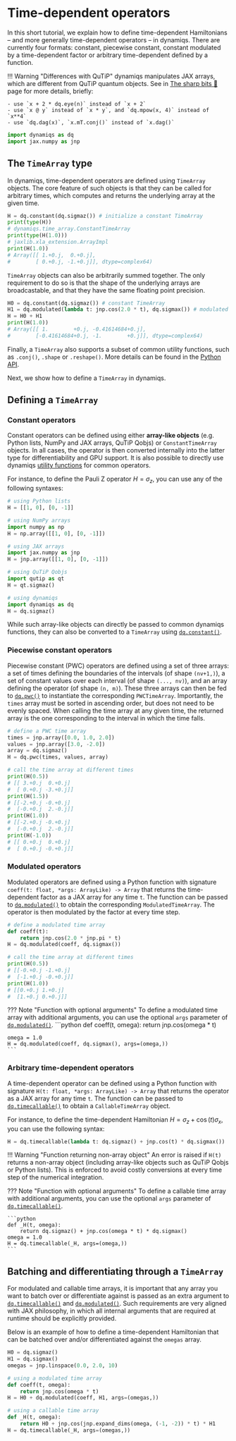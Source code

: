 # Time-dependent operators

In this short tutorial, we explain how to define time-dependent Hamiltonians – and more generally time-dependent operators – in dynamiqs. There are currently four formats: constant, piecewise constant, constant modulated by a time-dependent factor or arbitrary time-dependent defined by a function.

!!! Warning "Differences with QuTiP"
    dynamiqs manipulates JAX arrays, which are different from QuTiP quantum objects. See in [The sharp bits 🔪](/getting_started/sharp-bits.md) page for more details, briefly:

    - use `x + 2 * dq.eye(n)` instead of `x + 2`
    - use `x @ y` instead of `x * y`, and `dq.mpow(x, 4)` instead of `x**4`
    - use `dq.dag(x)`, `x.mT.conj()` instead of `x.dag()`

```python
import dynamiqs as dq
import jax.numpy as jnp
```

## The `TimeArray` type

In dynamiqs, time-dependent operators are defined using `TimeArray` objects. The core feature of such objects is that they can be called for arbitrary times, which computes and returns the underlying array at the given time.

```python
H = dq.constant(dq.sigmaz()) # initialize a constant TimeArray
print(type(H))
# dynamiqs.time_array.ConstantTimeArray
print(type(H(1.0)))
# jaxlib.xla_extension.ArrayImpl
print(H(1.0))
# Array([[ 1.+0.j,  0.+0.j],
#        [ 0.+0.j, -1.+0.j]], dtype=complex64)
```

`TimeArray` objects can also be arbitrarily summed together. The only requirement to do so is that the shape of the underlying arrays are broadcastable, and that they have the same floating point precision.

```python
H0 = dq.constant(dq.sigmaz()) # constant TimeArray
H1 = dq.modulated(lambda t: jnp.cos(2.0 * t), dq.sigmax()) # modulated TimeArray
H = H0 + H1
print(H(1.0))
# Array([[ 1.        +0.j, -0.41614684+0.j],
#        [-0.41614684+0.j, -1.        +0.j]], dtype=complex64)
```

Finally, a `TimeArray` also supports a subset of common utility functions, such as `.conj()`, `.shape` or `.reshape()`. More details can be found in the [Python API](../python_api/time_array/TimeArray.md).

Next, we show how to define a `TimeArray` in dynamiqs.

## Defining a `TimeArray`

### Constant operators

Constant operators can be defined using either **array-like objects** (e.g. Python lists, NumPy and JAX arrays, QuTiP Qobjs) or `ConstantTimeArray` objects. In all cases, the operator is then converted internally into the latter type for differentiability and GPU support. It is also possible to directly use dynamiqs [utility functions](../python_api/index.md) for common operators.

For instance, to define the Pauli Z operator $H = \sigma_z$, you can use any of the following syntaxes:

```python
# using Python lists
H = [[1, 0], [0, -1]]

# using NumPy arrays
import numpy as np
H = np.array([[1, 0], [0, -1]])

# using JAX arrays
import jax.numpy as jnp
H = jnp.array([[1, 0], [0, -1]])

# using QuTiP Qobjs
import qutip as qt
H = qt.sigmaz()

# using dynamiqs
import dynamiqs as dq
H = dq.sigmaz()
```

While such array-like objects can directly be passed to common dynamiqs functions, they can also be converted to a `TimeArray` using [`dq.constant()`](dynamiqs.constant).

### Piecewise constant operators

Piecewise constant (PWC) operators are defined using a set of three arrays: a set of times defining the boundaries of the intervals (of shape `(nv+1,)`), a set of constant values over each interval (of shape `(..., nv)`), and an array defining the operator (of shape `(n, m)`). These three arrays can then be fed to [`dq.pwc()`](dynamiqs.pwc) to instantiate the corresponding `PWCTimeArray`. Importantly, the `times` array must be sorted in ascending order, but does not need to be evenly spaced. When calling the time array at any given time, the returned array is the one corresponding to the interval in which the time falls.

```python
# define a PWC time array
times = jnp.array([0.0, 1.0, 2.0])
values = jnp.array([3.0, -2.0])
array = dq.sigmaz()
H = dq.pwc(times, values, array)

# call the time array at different times
print(H(0.5))
# [[ 3.+0.j  0.+0.j]
#  [ 0.+0.j -3.+0.j]]
print(H(1.5))
# [[-2.+0.j -0.+0.j]
#  [-0.+0.j  2.-0.j]]
print(H(1.0))
# [[-2.+0.j -0.+0.j]
#  [-0.+0.j  2.-0.j]]
print(H(-1.0))
# [[ 0.+0.j  0.+0.j]
#  [ 0.+0.j -0.+0.j]]
```

### Modulated operators

Modulated operators are defined using a Python function with signature `coeff(t: float, *args: ArrayLike) -> Array` that returns the time-dependent factor as a JAX array for any time `t`. The function can be passed to [`dq.modulated()`](dynamiqs.modulated) to obtain the corresponding `ModulatedTimeArray`. The operator is then modulated by the factor at every time step.

```python
# define a modulated time array
def coeff(t):
    return jnp.cos(2.0 * jnp.pi * t)
H = dq.modulated(coeff, dq.sigmax())

# call the time array at different times
print(H(0.5))
# [[-0.+0.j -1.+0.j]
#  [-1.+0.j -0.+0.j]]
print(H(1.0))
# [[0.+0.j 1.+0.j]
#  [1.+0.j 0.+0.j]]
```

??? Note "Function with optional arguments"
    To define a modulated time array with additional arguments, you can use the optional `args` parameter of [`dq.modulated()`](dynamiqs.modulated).
    ```python
    def coeff(t, omega):
        return jnp.cos(omega * t)

    omega = 1.0
    H = dq.modulated(coeff, dq.sigmax(), args=(omega,))
    ```

### Arbitrary time-dependent operators

A time-dependent operator can be defined using a Python function with signature `H(t: float, *args: ArrayLike) -> Array` that returns the operator as a JAX array for any time `t`. The function can be passed to [`dq.timecallable()`](dynamiqs.timecallable) to obtain a `CallableTimeArray` object.

For instance, to define the time-dependent Hamiltonian $H = \sigma_z + \cos(t)\sigma_x$, you can use the following syntax:

```python
H = dq.timecallable(lambda t: dq.sigmaz() + jnp.cos(t) * dq.sigmax())
```

!!! Warning "Function returning non-array object"
    An error is raised if `H(t)` returns a non-array object (including array-like objects such as QuTiP Qobjs or Python lists). This is enforced to avoid costly conversions at every time step of the numerical integration.

??? Note "Function with optional arguments"
    To define a callable time array with additional arguments, you can use the optional `args` parameter of [`dq.timecallable()`](dynamiqs.timecallable).

    ```python
    def _H(t, omega):
        return dq.sigmaz() + jnp.cos(omega * t) * dq.sigmax()
    omega = 1.0
    H = dq.timecallable(_H, args=(omega,))
    ```

## Batching and differentiating through a `TimeArray`

For modulated and callable time arrays, it is important that any array you want to batch over or differentiate against is passed as an extra argument to [`dq.timecallable()`](dynamiqs.timecallable) and [`dq.modulated()`](dynamiqs.modulated). Such requirements are very aligned with JAX philosophy, in which all internal arguments that are required at runtime should be explicitly provided.

Below is an example of how to define a time-dependent Hamiltonian that can be batched over and/or differentiated against the `omegas` array.

```python
H0 = dq.sigmaz()
H1 = dq.sigmax()
omegas = jnp.linspace(0.0, 2.0, 10)

# using a modulated time array
def coeff(t, omega):
    return jnp.cos(omega * t)
H = H0 + dq.modulated(coeff, H1, args=(omegas,))

# using a callable time array
def _H(t, omega):
    return H0 + jnp.cos(jnp.expand_dims(omega, (-1, -2)) * t) * H1
H = dq.timecallable(_H, args=(omegas,))
```
